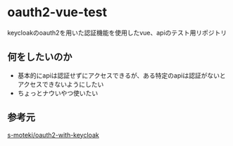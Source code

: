 # oauth2-vue-test
keycloakのoauth2を用いた認証機能を使用したvue、apiのテスト用リポジトリ

## 何をしたいのか

- 基本的にapiは認証せずにアクセスできるが、ある特定のapiは認証がないとアクセスできないようにしたい
- ちょっとナウいやつ使いたい

## 参考元
[s-moteki/oauth2-with-keycloak](https://github.com/s-moteki/oauth2-with-keycloak)
